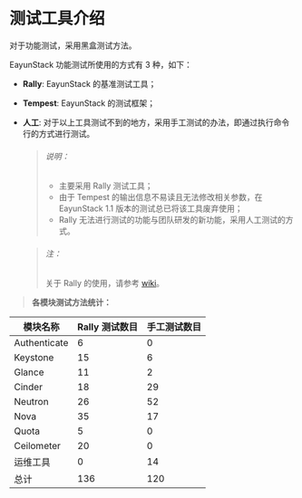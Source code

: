 # 测试工具介绍

对于功能测试，采用黑盒测试方法。

EayunStack 功能测试所使用的方式有 3 种，如下：

* **Rally**: EayunStack 的基准测试工具；
* **Tempest**: EayunStack 的测试框架；
* **人工**: 对于以上工具测试不到的地方，采用手工测试的办法，即通过执行命令行的方式进行测试。

  > ###### 说明：
  > * 主要采用 Rally 测试工具；
  > * 由于 Tempest 的输出信息不易读且无法修改相关参数，在 EayunStack 1.1 版本的测试总已将该工具废弃使用；
  > * Rally 无法进行测试的功能与团队研发的新功能，采用人工测试的方式。

  > ###### 注：
  > 关于 Rally 的使用，请参考 [wiki](https://oa.eayun.cn/wiki/doku.php?id=eayunstack:rally:基本使用)。

> **各模块测试方法统计：**

|模块名称|Rally 测试数目|手工测试数目|
|--------|--------------|------------|
|Authenticate|6|0|
|Keystone|15|6|
|Glance|11|2|
|Cinder|18|29|
|Neutron|26|52|
|Nova|35|17|
|Quota|5|0|
|Ceilometer|20|0|
|运维工具|0|14|
|总计|136|120|
